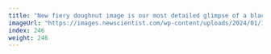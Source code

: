 ```yaml
---
title: "New fiery doughnut image is our most detailed glimpse of a black hole"
imageUrl: "https://images.newscientist.com/wp-content/uploads/2024/01/18081148/SEI_187707989.jpg?width=788"
index: 246
weight: 246
---
```

